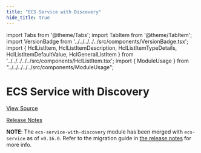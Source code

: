 ```yaml
---
title: "ECS Service with Discovery"
hide_title: true
---
```


import Tabs from '@theme/Tabs';
import TabItem from '@theme/TabItem';
import VersionBadge from '../../../../../src/components/VersionBadge.tsx';
import { HclListItem, HclListItemDescription, HclListItemTypeDetails, HclListItemDefaultValue, HclGeneralListItem } from '../../../../../src/components/HclListItem.tsx';
import { ModuleUsage } from "../../../../../src/components/ModuleUsage";

<VersionBadge repoTitle="Amazon ECS" version="0.36.1" lastModifiedVersion="0.24.1"/>

# ECS Service with Discovery

<a href="https://github.com/gruntwork-io/terraform-aws-ecs/tree/v0.36.1/modules/ecs-service-with-discovery" className="link-button" title="View the source code for this module in GitHub.">View Source</a>

<a href="https://github.com/gruntwork-io/terraform-aws-ecs/releases/tag/v0.24.1" className="link-button" title="Release notes for only versions which impacted this module.">Release Notes</a>

**NOTE**: The `ecs-service-with-discovery` module has been merged with `ecs-service` as of `v0.16.0`. Refer to the migration
guide in [the release notes](https://github.com/gruntwork-io/terraform-aws-ecs/releases/tag/v0.16.0) for more info.


<!-- ##DOCS-SOURCER-START
{
  "originalSources": [
    "https://github.com/gruntwork-io/terraform-aws-ecs/tree/v0.36.1/modules/ecs-service-with-discovery/readme.md",
    "https://github.com/gruntwork-io/terraform-aws-ecs/tree/v0.36.1/modules/ecs-service-with-discovery/variables.tf",
    "https://github.com/gruntwork-io/terraform-aws-ecs/tree/v0.36.1/modules/ecs-service-with-discovery/outputs.tf"
  ],
  "sourcePlugin": "module-catalog-api",
  "hash": "85b379d99cb9fa83070af533984ac30d"
}
##DOCS-SOURCER-END -->

